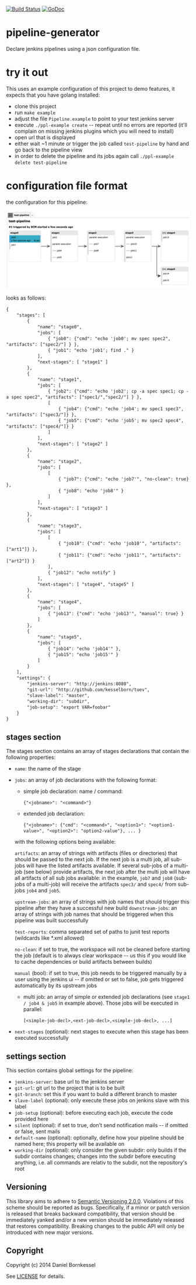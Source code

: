[![Build Status](https://travis-ci.org/soundcloud/pipeline-generator.svg)](https://travis-ci.org/soundcloud/pipeline-generator)
[![GoDoc](http://godoc.org/github.com/soundcloud/pipeline-generator?status.svg)](http://godoc.org/github.com/soundcloud/pipeline-generator)

# pipeline-generator
Declare jenkins pipelines using a json configuration file.

# try it out

This uses an example configuration of this project to demo features, it expects that you have golang installed:

  - clone this project
  - run `make example`
  - adjust the file `Pipeline.example` to point to your test jenkins server
  - execute `./ppl-example create` -- repeat until no errors are reported (it'll complain on missing jenkins plugins which you will need to install)
  - open url that is displayed
  - either wait ~1 minute or trigger the job called `test-pipeline` by hand and go back to the pipeline view
  - in order to delete the pipeline and its jobs again call `./ppl-example delete test-pipeline`

# configuration file format

the configuration for this pipeline:

![image](./example/example-config.png)

looks as follows:

    {
        "stages": [
            {
                "name": "stage0",
                "jobs": [
                    { "job0": {"cmd": "echo 'job0'; mv spec spec2", "artifacts": ["spec2/"] } },
                    { "job1": "echo 'job1'; find ." }
                ],
                "next-stages": [ "stage1" ]
            },
            {
                "name": "stage1",
                "jobs": [
                    { "job2": {"cmd": "echo 'job2'; cp -a spec spec1; cp -a spec spec2", "artifacts": ["spec1/","spec2/"] } },
                    [
                        { "job4": {"cmd": "echo 'job4'; mv spec1 spec3", "artifacts": ["spec3/"]} },
                        { "job5": {"cmd": "echo 'job5'; mv spec2 spec4", "artifacts": ["spec4/"]} }
                    ]
                ],
                "next-stages": [ "stage2" ]
            },
            {
                "name": "stage2",
                "jobs": [
                    [
                        { "job7": {"cmd": "echo 'job7'", "no-clean": true} },
                        { "job8": "echo 'job8'" }
                    ]
                ],
                "next-stages": [ "stage3" ]
            },
            {
                "name": "stage3",
                "jobs": [
                    [
                        { "job10": {"cmd": "echo 'job10'", "artifacts": ["art1"]} },
                        { "job11": {"cmd": "echo 'job11'", "artifacts": ["art2"]} }
                    ],
                    { "job12": "echo notify" }
                ],
                "next-stages": [ "stage4", "stage5" ]
            },
            {
                "name": "stage4",
                "jobs": [
                    { "job13": {"cmd": "echo 'job13'", "manual": true} }
                ]
            },
            {
                "name": "stage5",
                "jobs": [
                    { "job14": "echo 'job14'" },
                    { "job15": "echo 'job15'" }
                ]
            }
        ],
        "settings": {
            "jenkins-server": "http://jenkins:8080",
            "git-url": "http://github.com/kesselborn/tuev",
            "slave-label": "master",
            "working-dir": "subdir",
            "job-setup": "export VAR=foobar"
        }
    }

## stages section

The stages section contains an array of stages declarations that contain the following properties:

  - `name`: the name of the stage
  - `jobs`: an array of job declarations with the following format:
      - simple job declaration: name / command:

            {"<jobname>": "<command>"}
      - extended job declaration:

            {"<jobname>": {"cmd": "<command>", "<option1>": "<option1-value>", "<option2>": "option2-value"}, ... }

       with the following options being available:

      `artifacts`: an array of strings with artifacts (files or directories) that should be passed to the next job. If the next job is a multi job, all sub-jobs will have the listed artifacts available. If several sub-jobs of a multi-job (see below) provide artifacts, the next job after the multi job will have all artifacts of all sub jobs available: in the example, `job7` and `job8` (sub-jobs of a multi-job) will receive the artifacts `spec3/` and `spec4/` from sub-jobs `job4` and `job5`. 

      `upstream-jobs`: an array of strings with job names that should trigger this pipeline after they have a successful new build
      `downstream-jobs`: an array of strings with job names that should be triggered when this pipeline was built successfully

      `test-reports`: comma separated set of paths to junit test reports (wildcards like *.xml allowed)

      `no-clean`: if set to true, the workspace will not be cleaned before starting the job (default is to always clear workspace -- us this if you would like to cache dependencies or build artifacts between builds)

      `manual` (bool): if set to true, this job needs to be triggered manually by a user using the jenkins ui -- if omitted or set to false, job gets triggered automatically by its upstream jobs

      - multi job: an array of simple or extended job declarations (see `stage1 / job4 & job5` in example above). Those jobs will be executed in parallel:

            [<simple-job-decl>,<ext-job-decl>,<simple-job-decl>, ...]


  - `next-stages` (optional): next stages to execute when this stage has been executed successfully


## settings section

This section contains global settings for the pipeline:

  - `jenkins-server`: base url to the jenkins server
  - `git-url`: git url to the project that is to be built
  - `git-branch`: set this if you want to build a different branch to master
  - `slave-label` (optional): only execute these jobs on jenkins slave with this label
  - `job-setup` (optional): before executing each job, execute the code provided here
  - `silent` (optional): if set to true, don't send notification mails -- if omitted or false, sent mails
  - `default-name` (optional): optionally, define how your pipeline should be named here; this property will be available on 
  - `working-dir` (optional): only consider the given subdir: only builds if the subdir contains changes; changes into the subdir before executing anything, i.e. all commands are relativ to the subdir, not the repository's root


## Versioning
This library aims to adhere to [Semantic Versioning 2.0.0][semver]. Violations
of this scheme should be reported as bugs. Specifically, if a minor or patch
version is released that breaks backward compatibility, that version should be
immediately yanked and/or a new version should be immediately released that
restores compatibility. Breaking changes to the public API will only be
introduced with new major versions.

[semver]: http://semver.org/

## Copyright
Copyright (c) 2014 Daniel Bornkessel

See [LICENSE][] for details.

[license]: LICENSE.md
